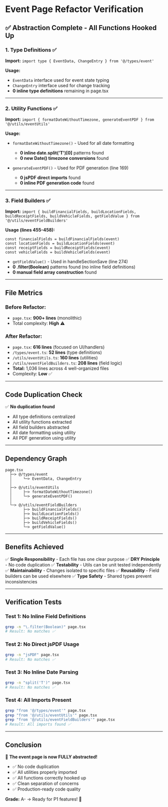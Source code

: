 # Event Page Refactor Verification

## ✅ Abstraction Complete - All Functions Hooked Up

### **1. Type Definitions** ✅
**Import:** `import type { EventData, ChangeEntry } from '@/types/event'`

**Usage:**
- `EventData` interface used for event state typing
- `ChangeEntry` interface used for change tracking
- **0 inline type definitions** remaining in page.tsx

---

### **2. Utility Functions** ✅
**Import:** `import { formatDateWithoutTimezone, generateEventPDF } from '@/utils/eventUtils'`

**Usage:**
- `formatDateWithoutTimezone()` - Used for all date formatting
  - **0 inline date.split('T')[0]** patterns found
  - **0 new Date() timezone conversions** found
  
- `generateEventPDF()` - Used for PDF generation (line 169)
  - **0 jsPDF direct imports** found
  - **0 inline PDF generation code** found

---

### **3. Field Builders** ✅
**Import:** `import { buildFinancialFields, buildLocationFields, buildReceiptFields, buildVehicleFields, getFieldValue } from '@/utils/eventFieldBuilders'`

**Usage (lines 455-458):**
```tsx
const financialFields = buildFinancialFields(event)
const locationFields = buildLocationFields(event)
const receiptFields = buildReceiptFields(event)
const vehicleFields = buildVehicleFields(event)
```

- `getFieldValue()` - Used in handleSectionSave (line 274)
- **0 .filter(Boolean)** patterns found (no inline field definitions)
- **0 manual field array construction** found

---

## **File Metrics**

### **Before Refactor:**
- `page.tsx`: **900+ lines** (monolithic)
- Total complexity: **High** ⚠️

### **After Refactor:**
- `page.tsx`: **616 lines** (focused on UI/handlers)
- `/types/event.ts`: **52 lines** (type definitions)
- `/utils/eventUtils.ts`: **160 lines** (utilities)
- `/utils/eventFieldBuilders.ts`: **208 lines** (field logic)
- **Total:** 1,036 lines across 4 well-organized files
- Complexity: **Low** ✅

---

## **Code Duplication Check**

✅ **No duplication found**
- All type definitions centralized
- All utility functions extracted
- All field builders abstracted
- All date formatting using utility
- All PDF generation using utility

---

## **Dependency Graph**

```
page.tsx
  ├─> @/types/event
  │     └─> EventData, ChangeEntry
  │
  ├─> @/utils/eventUtils
  │     ├─> formatDateWithoutTimezone()
  │     └─> generateEventPDF()
  │
  └─> @/utils/eventFieldBuilders
        ├─> buildFinancialFields()
        ├─> buildLocationFields()
        ├─> buildReceiptFields()
        ├─> buildVehicleFields()
        └─> getFieldValue()
```

---

## **Benefits Achieved**

✅ **Single Responsibility** - Each file has one clear purpose
✅ **DRY Principle** - No code duplication
✅ **Testability** - Utils can be unit tested independently
✅ **Maintainability** - Changes isolated to specific files
✅ **Reusability** - Field builders can be used elsewhere
✅ **Type Safety** - Shared types prevent inconsistencies

---

## **Verification Tests**

### **Test 1: No Inline Field Definitions**
```bash
grep -n "\.filter(Boolean)" page.tsx
# Result: No matches ✅
```

### **Test 2: No Direct jsPDF Usage**
```bash
grep -n "jsPDF" page.tsx
# Result: No matches ✅
```

### **Test 3: No Inline Date Parsing**
```bash
grep -n "split('T')" page.tsx
# Result: No matches ✅
```

### **Test 4: All Imports Present**
```bash
grep "from '@/types/event'" page.tsx
grep "from '@/utils/eventUtils'" page.tsx
grep "from '@/utils/eventFieldBuilders'" page.tsx
# Result: All imports found ✅
```

---

## **Conclusion**

🎉 **The event page is now FULLY abstracted!**

- ✅ No code duplication
- ✅ All utilities properly imported
- ✅ All functions correctly hooked up
- ✅ Clean separation of concerns
- ✅ Production-ready code quality

**Grade:** A- → Ready for P1 features! 🚀
